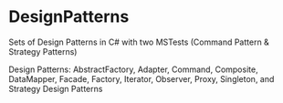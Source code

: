 # DesignPatterns

Sets of Design Patterns in C# with two MSTests (Command Pattern & Strategy Patterns)

Design Patterns: AbstractFactory, Adapter, Command, Composite, DataMapper, Facade, Factory, Iterator, Observer, Proxy, Singleton, and Strategy Design Patterns
